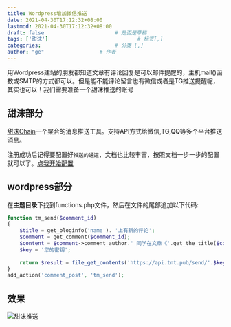 ```yaml
---
title: Wordpress增加微信推送
date: 2021-04-30T17:12:32+08:00
lastmod: 2021-04-30T17:12:32+08:00
draft: false                       # 是否是草稿
tags: ['甜沫']                             # 标签[,]
categories:                        # 分类 [,]
author: "ge"                  # 作者
---
```

用Wordpress建站的朋友都知道文章有评论回复是可以邮件提醒的，主机mail()函数或SMTP的方式都可以。但是能不能评论留言也有微信或者是TG推送提醒呢，其实也可以！我们需要准备一个甜沫推送的账号
## 甜沫部分
[甜沫Chain](https://tm.tnt.pub/)一个聚合的消息推送工具。支持API方式给微信,TG,QQ等多个平台推送消息。

注册成功后记得要配置好`推送的通道`，文档也比较丰富，按照文档一步一步的配置就可以了。[点我开始配置](https://tm.tnt.pub/setting)

## wordpress部分
在**主题目录**下找到functions.php文件，然后在文件的尾部追加以下代码:

```php
function tm_send($comment_id)
{
	$title = get_bloginfo('name'). '上有新的评论';
	$comment = get_comment($comment_id);
	$content = $comment->comment_author.' 同学在文章《'.get_the_title($comment->comment_post_ID).'》中给您的留言了';
	$key = '您的密钥';
	
	return $result = file_get_contents('https://api.tnt.pub/send/'.$key.'?title='.urlencode($title).'&content='.urlencode($content));
}
add_action('comment_post', 'tm_send');
```

## 效果
![甜沫推送](https://ftp.bmp.ovh/imgs/2021/04/b37f8b07309879bf.png)